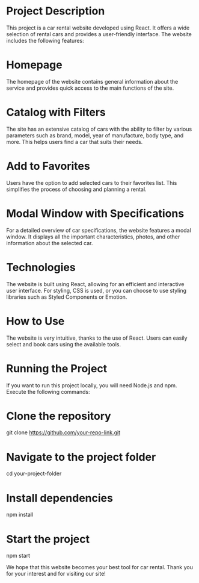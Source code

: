 # Project Description

This project is a car rental website developed using React. It offers a wide
selection of rental cars and provides a user-friendly interface. The website
includes the following features:

# Homepage

The homepage of the website contains general information about the service and
provides quick access to the main functions of the site.

# Catalog with Filters

The site has an extensive catalog of cars with the ability to filter by various
parameters such as brand, model, year of manufacture, body type, and more. This
helps users find a car that suits their needs.

# Add to Favorites

Users have the option to add selected cars to their favorites list. This
simplifies the process of choosing and planning a rental.

# Modal Window with Specifications

For a detailed overview of car specifications, the website features a modal
window. It displays all the important characteristics, photos, and other
information about the selected car.

# Technologies

The website is built using React, allowing for an efficient and interactive user
interface. For styling, CSS is used, or you can choose to use styling libraries
such as Styled Components or Emotion.

# How to Use

The website is very intuitive, thanks to the use of React. Users can easily
select and book cars using the available tools.

# Running the Project

If you want to run this project locally, you will need Node.js and npm. Execute
the following commands:

# Clone the repository

git clone https://github.com/your-repo-link.git

# Navigate to the project folder

cd your-project-folder

# Install dependencies

npm install

# Start the project

npm start

We hope that this website becomes your best tool for car rental. Thank you for
your interest and for visiting our site!
